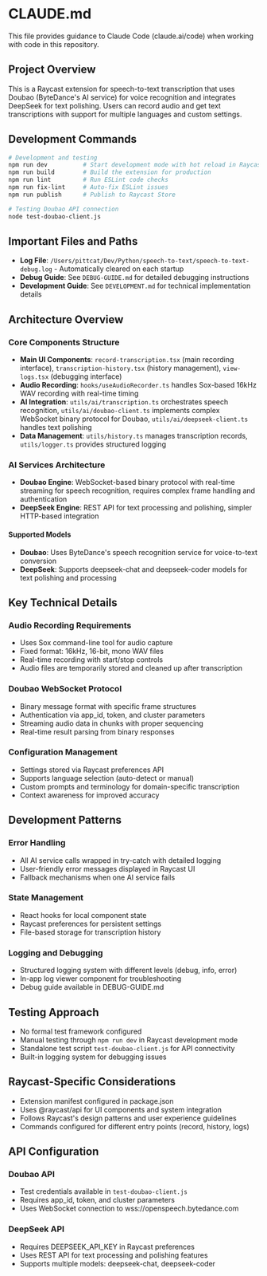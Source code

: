 # CLAUDE.md

This file provides guidance to Claude Code (claude.ai/code) when working with code in this repository.

## Project Overview

This is a Raycast extension for speech-to-text transcription that uses Doubao (ByteDance's AI service) for voice recognition and integrates DeepSeek for text polishing. Users can record audio and get text transcriptions with support for multiple languages and custom settings.

## Development Commands

```bash
# Development and testing
npm run dev          # Start development mode with hot reload in Raycast
npm run build        # Build the extension for production
npm run lint         # Run ESLint code checks
npm run fix-lint     # Auto-fix ESLint issues
npm run publish      # Publish to Raycast Store

# Testing Doubao API connection
node test-doubao-client.js
```

## Important Files and Paths

- **Log File**: `/Users/pittcat/Dev/Python/speech-to-text/speech-to-text-debug.log` - Automatically cleared on each startup
- **Debug Guide**: See `DEBUG-GUIDE.md` for detailed debugging instructions
- **Development Guide**: See `DEVELOPMENT.md` for technical implementation details

## Architecture Overview

### Core Components Structure
- **Main UI Components**: `record-transcription.tsx` (main recording interface), `transcription-history.tsx` (history management), `view-logs.tsx` (debugging interface)
- **Audio Recording**: `hooks/useAudioRecorder.ts` handles Sox-based 16kHz WAV recording with real-time timing
- **AI Integration**: `utils/ai/transcription.ts` orchestrates speech recognition, `utils/ai/doubao-client.ts` implements complex WebSocket binary protocol for Doubao, `utils/ai/deepseek-client.ts` handles text polishing
- **Data Management**: `utils/history.ts` manages transcription records, `utils/logger.ts` provides structured logging

### AI Services Architecture
- **Doubao Engine**: WebSocket-based binary protocol with real-time streaming for speech recognition, requires complex frame handling and authentication
- **DeepSeek Engine**: REST API for text processing and polishing, simpler HTTP-based integration

#### Supported Models
- **Doubao**: Uses ByteDance's speech recognition service for voice-to-text conversion
- **DeepSeek**: Supports deepseek-chat and deepseek-coder models for text polishing and processing

## Key Technical Details

### Audio Recording Requirements
- Uses Sox command-line tool for audio capture
- Fixed format: 16kHz, 16-bit, mono WAV files
- Real-time recording with start/stop controls
- Audio files are temporarily stored and cleaned up after transcription

### Doubao WebSocket Protocol
- Binary message format with specific frame structures
- Authentication via app_id, token, and cluster parameters  
- Streaming audio data in chunks with proper sequencing
- Real-time result parsing from binary responses

### Configuration Management
- Settings stored via Raycast preferences API
- Supports language selection (auto-detect or manual)
- Custom prompts and terminology for domain-specific transcription
- Context awareness for improved accuracy

## Development Patterns

### Error Handling
- All AI service calls wrapped in try-catch with detailed logging
- User-friendly error messages displayed in Raycast UI
- Fallback mechanisms when one AI service fails

### State Management
- React hooks for local component state
- Raycast preferences for persistent settings
- File-based storage for transcription history

### Logging and Debugging
- Structured logging system with different levels (debug, info, error)
- In-app log viewer component for troubleshooting
- Debug guide available in DEBUG-GUIDE.md

## Testing Approach

- No formal test framework configured
- Manual testing through `npm run dev` in Raycast development mode
- Standalone test script `test-doubao-client.js` for API connectivity
- Built-in logging system for debugging issues

## Raycast-Specific Considerations

- Extension manifest configured in package.json
- Uses @raycast/api for UI components and system integration
- Follows Raycast's design patterns and user experience guidelines
- Commands configured for different entry points (record, history, logs)

## API Configuration

### Doubao API
- Test credentials available in `test-doubao-client.js`
- Requires app_id, token, and cluster parameters
- Uses WebSocket connection to wss://openspeech.bytedance.com

### DeepSeek API
- Requires DEEPSEEK_API_KEY in Raycast preferences
- Uses REST API for text processing and polishing features
- Supports multiple models: deepseek-chat, deepseek-coder